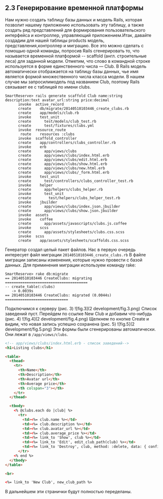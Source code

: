 ## 2.3 Генерирование временной платформы
Нам нужно создать таблицу базы данных и модель Rails, которая позволит нашему приложению использовать эту таблицу, а также создать ряд представлений для формирования пользовательского интерфейса и контроллер, управляющий приложением.Итак, давайте создадим для нашей таблицы products модель, представления,контроллер и миграцию. Все это можно сделать с помощью одной команды, попросив Rails сгенерировать то, что называется временной платформой -- scaffold (англ. строительные леса) для заданной модели. Отметим, что слово в командной строке используется в форме единственного числа — Club. В Rails модель автоматически отображается на таблицу базы данных, чье имя является формой множественного числа класса модели. В нашем случае мы запросилимодель под названием Club, поэтому Rails связывает ее с таблицей по имени clubs.
```shell
SmartReserve> rails generate scaffold Club name:string description:text avatar_url:string price:decimal
      invoke  active_record
      create    db/migrate/20140510103446_create_clubs.rb
      create    app/models/club.rb
      invoke    test_unit
      create      test/models/club_test.rb
      create      test/fixtures/clubs.yml
      invoke  resource_route
       route    resources :clubs
      invoke  scaffold_controller
      create    app/controllers/clubs_controller.rb
      invoke    erb
      create      app/views/clubs
      create      app/views/clubs/index.html.erb
      create      app/views/clubs/edit.html.erb
      create      app/views/clubs/show.html.erb
      create      app/views/clubs/new.html.erb
      create      app/views/clubs/_form.html.erb
      invoke    test_unit
      create      test/controllers/clubs_controller_test.rb
      invoke    helper
      create      app/helpers/clubs_helper.rb
      invoke      test_unit
      create        test/helpers/clubs_helper_test.rb
      invoke    jbuilder
      create      app/views/clubs/index.json.jbuilder
      create      app/views/clubs/show.json.jbuilder
      invoke  assets
      invoke    coffee
      create      app/assets/javascripts/clubs.js.coffee
      invoke    scss
      create      app/assets/stylesheets/clubs.css.scss
      invoke  scss
      create    app/assets/stylesheets/scaffolds.css.scss

```
Генератор создал целый пакет файлов. Нас в первую очередь интересует файл миграции `20140510103446_create_clubs.rb`
В файле миграции записаны изменения, которые нужно провести с базой данных. Для приминения миграции используем команду rake:
```shell
SmartReserve> rake db:migrate
== 20140510103446 CreateClubs: migrating ======================================
-- create_table(:clubs)
   -> 0.0039s
== 20140510103446 CreateClubs: migrated (0.0044s) =============================
```
Подключимся к серверу (рис. 3)
![fig.3](2 development/fig.3.png)
Список заведений пуст. Перейдем по ссылке New Club и добавим что-нибудь (рис. 4)
![fig.4](2 development/fig.4.png)
Щелкнем по кнопке Create и видим, что новая запись успешно сохранена (рис. 5)
![fig.5](2 development/fig.5.png)
Эти формы были сгенерированы автоматически. Они лежат в `/app/views/clubs`.
```html
<!-- app/views/clubs/index.html.erb - список заведений-->
<h1>Listing clubs</h1>

<table>
  <thead>
    <tr>
      <th>Name</th>
      <th>Description</th>
      <th>Avatar url</th>
      <th>Average price</th>
      <th colspan="3"></th>
    </tr>
  </thead>

  <tbody>
    <% @clubs.each do |club| %>
      <tr>
        <td><%= club.name %></td>
        <td><%= club.description %></td>
        <td><%= club.avatar_url %></td>
        <td><%= club.average_price %></td>
        <td><%= link_to 'Show', club %></td>
        <td><%= link_to 'Edit', edit_club_path(club) %></td>
        <td><%= link_to 'Destroy', club, method: :delete, data: { confirm: 'Are you sure?' } %></td>
      </tr>
    <% end %>
  </tbody>
</table>

<br>

<%= link_to 'New Club', new_club_path %>
```
В дальнейшем эти странички будут полностью переделаны.